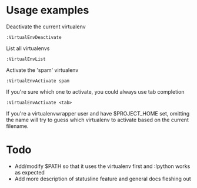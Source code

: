 Usage examples
==============

Deactivate the current virtualenv

    :VirtualEnvDeactivate

List all virtualenvs

    :VirtualEnvList

Activate the 'spam' virtualenv

    :VirtualEnvActivate spam

If you're sure which one to activate, you could always use tab completion

    :VirtualEnvActivate <tab>

If you're a virtualenvwrapper user and have $PROJECT\_HOME set, omitting the
name will try to guess which virtualenv to activate based on the current
filename.

Todo
====

* Add/modify $PATH so that it uses the virtualenv first and :!python works as expected
* Add more description of statusline feature and general docs fleshing out